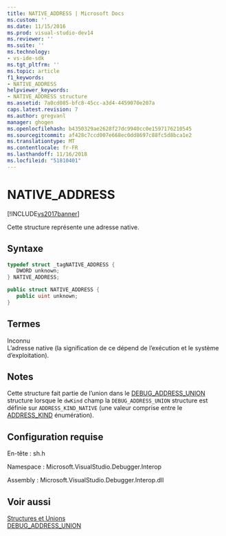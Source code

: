 ```yaml
---
title: NATIVE_ADDRESS | Microsoft Docs
ms.custom: ''
ms.date: 11/15/2016
ms.prod: visual-studio-dev14
ms.reviewer: ''
ms.suite: ''
ms.technology:
- vs-ide-sdk
ms.tgt_pltfrm: ''
ms.topic: article
f1_keywords:
- NATIVE_ADDRESS
helpviewer_keywords:
- NATIVE_ADDRESS structure
ms.assetid: 7a0cd085-bfc8-45cc-a3d4-4459070e207a
caps.latest.revision: 7
ms.author: gregvanl
manager: ghogen
ms.openlocfilehash: b4350329ae2628f27dc9940cc0e1597176210545
ms.sourcegitcommit: af428c7ccd007e668ec0dd8697c88fc5d8bca1e2
ms.translationtype: MT
ms.contentlocale: fr-FR
ms.lasthandoff: 11/16/2018
ms.locfileid: "51810401"
---
```

# <a name="nativeaddress"></a>NATIVE_ADDRESS
[!INCLUDE[vs2017banner](../../../includes/vs2017banner.md)]

Cette structure représente une adresse native.  
  
## <a name="syntax"></a>Syntaxe  
  
```cpp  
typedef struct _tagNATIVE_ADDRESS {  
   DWORD unknown;  
} NATIVE_ADDRESS;  
```  
  
```csharp  
public struct NATIVE_ADDRESS {  
   public uint unknown;  
}  
```  
  
## <a name="terms"></a>Termes  
 Inconnu  
 L’adresse native (la signification de ce dépend de l’exécution et le système d’exploitation).  
  
## <a name="remarks"></a>Notes  
 Cette structure fait partie de l’union dans le [DEBUG_ADDRESS_UNION](../../../extensibility/debugger/reference/debug-address-union.md) structure lorsque le `dwKind` champ la `DEBUG_ADDRESS_UNION` structure est définie sur `ADDRESS_KIND_NATIVE` (une valeur comprise entre le [ADDRESS_KIND](../../../extensibility/debugger/reference/address-kind.md) énumération).  
  
## <a name="requirements"></a>Configuration requise  
 En-tête : sh.h  
  
 Namespace : Microsoft.VisualStudio.Debugger.Interop  
  
 Assembly : Microsoft.VisualStudio.Debugger.Interop.dll  
  
## <a name="see-also"></a>Voir aussi  
 [Structures et Unions](../../../extensibility/debugger/reference/structures-and-unions.md)   
 [DEBUG_ADDRESS_UNION](../../../extensibility/debugger/reference/debug-address-union.md)

